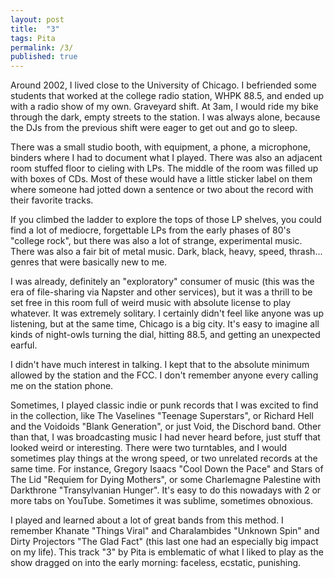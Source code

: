 ```yaml
---
layout: post
title:  "3"
tags: Pita
permalink: /3/
published: true
---
```


Around 2002, I lived close to the University of Chicago. I befriended some students that worked at the college radio station, WHPK 88.5, and ended up with a radio show of my own. Graveyard shift. At 3am, I would ride my bike through the dark, empty streets to the station. I was always alone, because the DJs from the previous shift were eager to get out and go to sleep.

There was a small studio booth, with equipment, a phone, a microphone, binders where I had to document what I played. There was also an adjacent room stuffed floor to cieling with LPs. The middle of the room was filled up with boxes of CDs. Most of these would have a little sticker label on them where someone had jotted down a sentence or two about the record with their favorite tracks. 

If you climbed the ladder to explore the tops of those LP shelves, you could find a lot of mediocre, forgettable LPs from the early phases of 80's "college rock", but there was also a lot of strange, experimental music. There was also a fair bit of metal music. Dark, black, heavy, speed, thrash... genres that were basically new to me. 

I was already, definitely an "exploratory" consumer of music (this was the era of file-sharing via Napster and other services), but it was a thrill to be set free in this room full of weird music with absolute license to play whatever. It was extremely solitary. I certainly didn't feel like anyone was up listening, but at the same time, Chicago is a big city. It's easy to imagine all kinds of night-owls turning the dial, hitting 88.5, and getting an unexpected earful.

I didn't have much interest in talking. I kept that to the absolute minimum allowed by the station and the FCC. I don't remember anyone every calling me on the station phone.

Sometimes, I played classic indie or punk records that I was excited to find in the collection, like The Vaselines "Teenage Superstars", or Richard Hell and the Voidoids "Blank Generation", or just Void, the Dischord band. Other than that, I was broadcasting music I had never heard before, just stuff that looked weird or interesting. There were two turntables, and I would sometimes play things at the wrong speed, or two unrelated records at the same time. For instance, Gregory Isaacs "Cool Down the Pace" and Stars of The Lid "Requiem for Dying Mothers", or some Charlemagne Palestine with Darkthrone "Transylvanian Hunger". It's easy to do this nowadays with 2 or more tabs on YouTube. Sometimes it was sublime, sometimes obnoxious.

I played and learned about a lot of great bands from this method. I remember Khanate "Things Viral" and Charalambides "Unknown Spin" and Dirty Projectors "The Glad Fact" (this last one had an especially big impact on my life). This track "3" by Pita is emblematic of what I liked to play as the show dragged on into the early morning: faceless, ecstatic, punishing.

